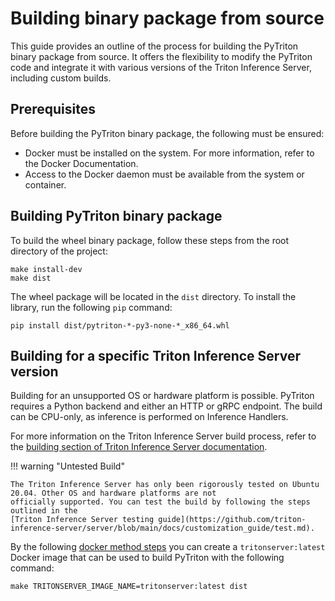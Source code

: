 <!--
Copyright (c) 2023, NVIDIA CORPORATION. All rights reserved.

Licensed under the Apache License, Version 2.0 (the "License");
you may not use this file except in compliance with the License.
You may obtain a copy of the License at

    http://www.apache.org/licenses/LICENSE-2.0

Unless required by applicable law or agreed to in writing, software
distributed under the License is distributed on an "AS IS" BASIS,
WITHOUT WARRANTIES OR CONDITIONS OF ANY KIND, either express or implied.
See the License for the specific language governing permissions and
limitations under the License.
-->

# Building binary package from source

This guide provides an outline of the process for building the PyTriton binary package from source.
It offers the flexibility to modify the PyTriton code and integrate it with various versions
of the Triton Inference Server, including custom builds.

## Prerequisites
Before building the PyTriton binary package, the following must be ensured:

- Docker must be installed on the system. For more information, refer to the Docker Documentation.
- Access to the Docker daemon must be available from the system or container.

## Building PyTriton binary package

To build the wheel binary package, follow these steps from the root directory of the project:

```shell
make install-dev
make dist
```

The wheel package will be located in the `dist` directory. To install the library, run the following `pip` command:

```shell
pip install dist/pytriton-*-py3-none-*_x86_64.whl
```

## Building for a specific Triton Inference Server version

Building for an unsupported OS or hardware platform is possible.
PyTriton requires a Python backend and either an HTTP or gRPC endpoint.
The build can be CPU-only, as inference is performed on Inference Handlers.

For more information on the Triton Inference Server build process, refer to the
[building section of Triton Inference Server documentation](https://github.com/triton-inference-server/server/blob/main/docs/customization_guide/build.md).

!!! warning "Untested Build"

    The Triton Inference Server has only been rigorously tested on Ubuntu 20.04. Other OS and hardware platforms are not
    officially supported. You can test the build by following the steps outlined in the
    [Triton Inference Server testing guide](https://github.com/triton-inference-server/server/blob/main/docs/customization_guide/test.md).

By the following [docker method steps](https://github.com/triton-inference-server/server/blob/main/docs/customization_guide/build.md#building-with-docker)
you can create a `tritonserver:latest` Docker image that can be used to build PyTriton with the following command:

```shell
make TRITONSERVER_IMAGE_NAME=tritonserver:latest dist
```
